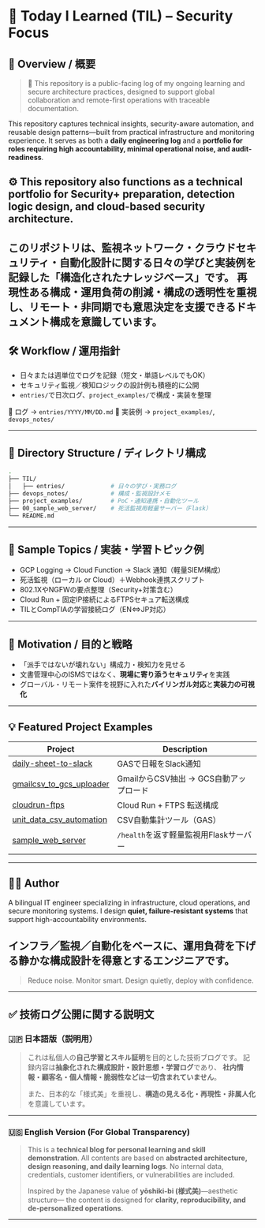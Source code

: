 # 📘 Today I Learned (TIL) – Security Focus

## 📌 Overview / 概要

> 📘 This repository is a public-facing log of my ongoing learning and secure architecture practices,
> designed to support global collaboration and remote-first operations with traceable documentation.

This repository captures technical insights, security-aware automation, and reusable design patterns—built from practical infrastructure and monitoring experience.
It serves as both a **daily engineering log** and a **portfolio for roles requiring high accountability, minimal operational noise, and audit-readiness**.

⚙️ This repository also functions as a technical portfolio for Security+ preparation, detection logic design, and cloud-based security architecture.
---

このリポジトリは、**監視ネットワーク・クラウドセキュリティ・自動化設計**に関する日々の学びと実装例を記録した「構造化されたナレッジベース」です。
**再現性ある構成・運用負荷の削減・構成の透明性**を重視し、**リモート・非同期でも意思決定を支援できるドキュメント構成**を意識しています。
---

## 🛠️ Workflow / 運用指針

* 日々または週単位でログを記録（短文・単語レベルでもOK）
* セキュリティ監視／検知ロジックの設計例も積極的に公開
* `entries/`で日次ログ、`project_examples/`で構成・実装を整理

📍 ログ → `entries/YYYY/MM/DD.md`
📍 実装例 → `project_examples/`, `devops_notes/`

---

## 📁 Directory Structure / ディレクトリ構成

```bash
.
├── TIL/
│   ├── entries/             # 日々の学び・実務ログ
├── devops_notes/            # 構成・監視設計メモ
├── project_examples/        # PoC・通知連携・自動化ツール
├── 00_sample_web_server/    # 死活監視用軽量サーバー（Flask）
└── README.md
```

---

## 🔐 Sample Topics / 実装・学習トピック例

* GCP Logging → Cloud Function → Slack 通知（軽量SIEM構成）
* 死活監視（ローカル or Cloud）＋Webhook連携スクリプト
* 802.1XやNGFWの要点整理（Security+対策含む）
* Cloud Run + 固定IP接続によるFTPSセキュア転送構成
* TILとCompTIAの学習接続ログ（EN⇔JP対応）

---

## 🎯 Motivation / 目的と戦略
* 「派手ではないが壊れない」構成力・検知力を見せる
* 文書管理中心のISMSではなく、**現場に寄り添うセキュリティ**を実践
* グローバル・リモート案件を視野に入れた**バイリンガル対応**と**実装力の可視化**

---

## 💡 Featured Project Examples

| Project                                                                     | Description                |
| --------------------------------------------------------------------------- | -------------------------- |
| [daily-sheet-to-slack](./project_examples/daily-sheet-to-slack/)            | GASで日報をSlack通知             |
| [gmailcsv\_to\_gcs\_uploader](./project_examples/gmailcsv_to_gcs_uploader/) | GmailからCSV抽出 → GCS自動アップロード |
| [cloudrun-ftps](./devops_notes/cloud/cloudrun-ftps/)                        | Cloud Run + FTPS 転送構成      |
| [unit\_data\_csv\_automation](./project_examples/unit_data_csv_automation/) | CSV自動集計ツール（GAS）            |
| [sample\_web\_server](./00_sample_web_server/)                              | `/health`を返す軽量監視用Flaskサーバー |

---

## 👨‍💻 Author

A bilingual IT engineer specializing in infrastructure, cloud operations, and secure monitoring systems.
I design **quiet, failure-resistant systems** that support high-accountability environments.

インフラ／監視／自動化をベースに、**運用負荷を下げる静かな構成設計**を得意とするエンジニアです。
---

> Reduce noise.
> Monitor smart.
> Design quietly, deploy with confidence.

---

## ✅ 技術ログ公開に関する説明文
### 🇯🇵 日本語版（説明用）

> これは私個人の**自己学習とスキル証明**を目的とした技術ブログです。
> 記録内容は**抽象化された構成設計・設計思想・学習ログ**であり、
> **社内情報・顧客名・個人情報・脆弱性などは一切含まれていません**。
>
> また、日本的な「様式美」を重視し、**構造の見える化・再現性・非属人化**を意識しています。

---

### 🇺🇸 English Version (For Global Transparency)

> This is a **technical blog for personal learning and skill demonstration**.
> All contents are based on **abstracted architecture, design reasoning, and daily learning logs**.
> No internal data, credentials, customer identifiers, or vulnerabilities are included.
>
> Inspired by the Japanese value of **yōshiki-bi (様式美)**—aesthetic structure—
> the content is designed for **clarity, reproducibility, and de-personalized operations**.
---


